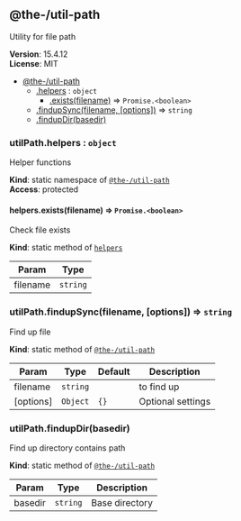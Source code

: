 <!--- Code generated by @the-/script-doc. DO NOT EDIT. -->

<a name="module_@the-/util-path"></a>

## @the-/util-path
Utility for file path

**Version**: 15.4.12  
**License**: MIT  

* [@the-/util-path](#module_@the-/util-path)
    * [.helpers](#module_@the-/util-path.helpers) : <code>object</code>
        * [.exists(filename)](#module_@the-/util-path.helpers.exists) ⇒ <code>Promise.&lt;boolean&gt;</code>
    * [.findupSync(filename, [options])](#module_@the-/util-path.findupSync) ⇒ <code>string</code>
    * [.findupDir(basedir)](#module_@the-/util-path.findupDir)

<a name="module_@the-/util-path.helpers"></a>

### utilPath.helpers : <code>object</code>
Helper functions

**Kind**: static namespace of [<code>@the-/util-path</code>](#module_@the-/util-path)  
**Access**: protected  
<a name="module_@the-/util-path.helpers.exists"></a>

#### helpers.exists(filename) ⇒ <code>Promise.&lt;boolean&gt;</code>
Check file exists

**Kind**: static method of [<code>helpers</code>](#module_@the-/util-path.helpers)  

| Param | Type |
| --- | --- |
| filename | <code>string</code> | 

<a name="module_@the-/util-path.findupSync"></a>

### utilPath.findupSync(filename, [options]) ⇒ <code>string</code>
Find up file

**Kind**: static method of [<code>@the-/util-path</code>](#module_@the-/util-path)  

| Param | Type | Default | Description |
| --- | --- | --- | --- |
| filename | <code>string</code> |  | to find up |
| [options] | <code>Object</code> | <code>{}</code> | Optional settings |

<a name="module_@the-/util-path.findupDir"></a>

### utilPath.findupDir(basedir)
Find up directory contains path

**Kind**: static method of [<code>@the-/util-path</code>](#module_@the-/util-path)  

| Param | Type | Description |
| --- | --- | --- |
| basedir | <code>string</code> | Base directory |

